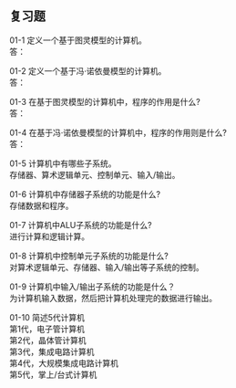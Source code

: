 ## 复习题   
01-1 定义一个基于图灵模型的计算机。   
答：

01-2 定义一个基于冯·诺依曼模型的计算机。   
答：

01-3 在基于图灵模型的计算机中，程序的作用是什么?   
答：

01-4 在基于冯·诺依曼模型的计算机中，程序的作用则是什么?   
答：

01-5 计算机中有哪些子系统。   
存储器、算术逻辑单元、控制单元、输入/输出。   

01-6 计算机中存储器子系统的功能是什么?   
存储数据和程序。   

01-7 计算机中ALU子系统的功能是什么?   
进行计算和逻辑计算。   

01-8 计算机中控制单元子系统的功能是什么?   
对算术逻辑单元、存储器、输入/输出等子系统的控制。   

01-9 计算机中输入/输出子系统的功能是什么？   
为计算机输入数据，然后把计算机处理完的数据进行输出。   

01-10 简述5代计算机   
第1代，电子管计算机   
第2代，晶体管计算机   
第3代，集成电路计算机   
第4代，大规模集成电路计算机   
第5代，掌上/台式计算机   
